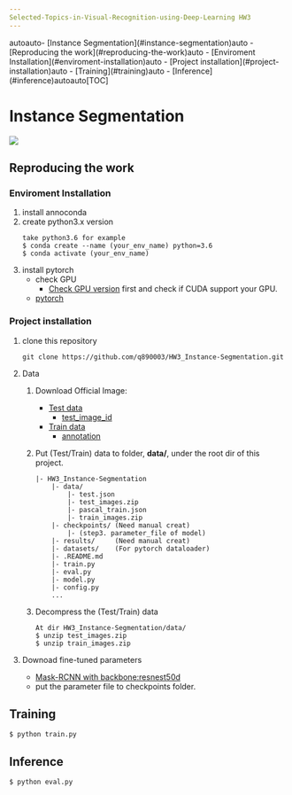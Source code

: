 ```yaml
---
Selected-Topics-in-Visual-Recognition-using-Deep-Learning HW3
---
```

<!-- TOC -->autoauto- [Instance Segmentation](#instance-segmentation)auto    - [Reproducing the work](#reproducing-the-work)auto        - [Enviroment Installation](#enviroment-installation)auto        - [Project installation](#project-installation)auto    - [Training](#training)auto    - [Inference](#inference)autoauto<!-- /TOC -->[TOC]
# Instance Segmentation
![](https://i.imgur.com/rNpyJmf.png)

## Reproducing the work
### Enviroment Installation
1. install annoconda
2. create python3.x version 
    ```
    take python3.6 for example
    $ conda create --name (your_env_name) python=3.6
    $ conda activate (your_env_name)
    ```
3. install pytorch 
    - check GPU
        - [Check GPU version](https://www.nvidia.com/Download/index.aspx?lang=cn%20) first and check if CUDA support your GPU.
    - [pytorch](https://pytorch.org/get-started/locally/)
### Project installation
1. clone this repository
    ``` 
    git clone https://github.com/q890003/HW3_Instance-Segmentation.git
    ```
2. Data
    1. Download Official Image: 
        - [Test data](https://drive.google.com/file/d/1VbAitjYKun3Tgc-Tl_wDCEEUO4iqlyhi/view?usp=sharing)
            - [test_image_id](https://drive.google.com/file/d/1hVdPqCiprp888o2yRvV0mYQrumdVTRxA/view?usp=sharing)
        - [Train data](https://drive.google.com/file/d/1XBcZ5-gwtK7SeU1N9f9Oswove09HrUgu/view?usp=sharing)
            - [annotation](https://drive.google.com/file/d/1cVO0aBAXm4XBdxu2PGg7bxwOFV_S5Zu8/view?usp=sharing)

    2. Put (Test/Train) data to folder, **data/**, under the root dir of this project. 
        ```
        |- HW3_Instance-Segmentation
            |- data/
                |- test.json
                |- test_images.zip
                |- pascal_train.json 
                |- train_images.zip
            |- checkpoints/ (Need manual creat)
                |- (step3. parameter_file of model)
            |- results/     (Need manual creat)
            |- datasets/    (For pytorch dataloader)
            |- .README.md
            |- train.py
            |- eval.py
            |- model.py
            |- config.py
            ...
        ```
    3. Decompress the (Test/Train) data
        ```
        At dir HW3_Instance-Segmentation/data/
        $ unzip test_images.zip
        $ unzip train_images.zip
        ```

4. Downoad fine-tuned parameters
    - [Mask-RCNN with backbone:resnest50d](https://drive.google.com/file/d/1threB0RzP_1qh-tFtTBLZM_-e0lTP4HO/view?usp=sharing)
    - put the parameter file to checkpoints folder.
## Training
```
$ python train.py
``` 
## Inference

```
$ python eval.py
```

